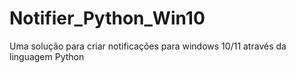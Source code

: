 # Notifier_Python_Win10
Uma solução para criar notificações para windows 10/11 através da linguagem Python
